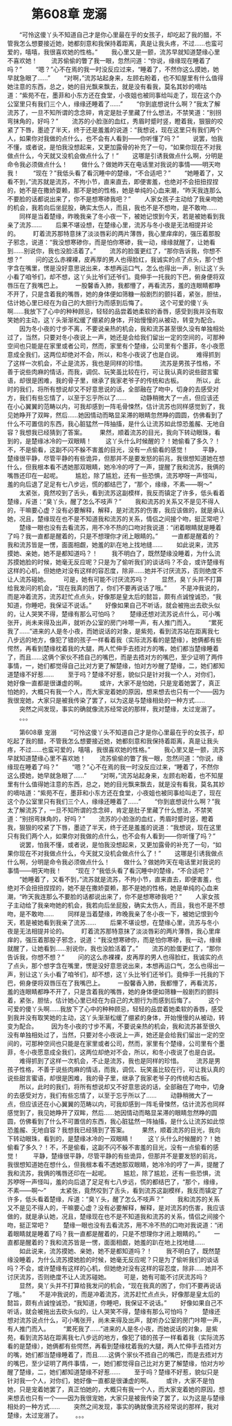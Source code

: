 # 　　第608章 宠溺
　　“可怜这傻丫头不知道自己才是你心里最在乎的女孩子，却吃起了我的醋，不管我怎么想要接近她，她都刻意和我保持着距离，真是让我头疼，不过……也蛮可爱的，嘻嘻，我很喜欢她的性格。”
　　我心里又是一颤，流苏早就知道楚缘心里不喜欢她！
　　流苏偷偷的瞥了我一眼，忽然问道：“你说，缘缘现在睡着了吗？”
　　“嗯？”心不在焉的我一时没反应过来，“睡着了，不然你这么摸她，她早就急眼了……”
　　“对啊，”流苏站起身来，左顾右盼着，也不知屋里有什么值得她注意的东西，总之，她的目光飘来飘去，就是没有看我，莫名其妙的嘀咕道：“紫苑不在，墨菲和小东方还在食堂，小夜姐也被同事给叫走了，现在这个办公室里只有我们三个人，缘缘还睡着了……”
　　“你到底想说什么啊？”我太了解流苏了，一旦不知所谓的念念碎，肯定是肚子里藏了什么想法，不禁笑道：“别拐弯抹角的，好吗？”
　　流苏的小脸涨的血红，秀眉时蹙时竖，瞪着我，狠狠的咬紧了下唇，墨迹了半天，终于还是羞羞的说道：“我想说，现在这里只有我们两个人，如果你对我做的点什么，也不会有人看到——你听懂了吗？”
　　说罢，怕我不懂，或者说，是怕我没想起来，又更加露骨的补充了一句，“如果你现在不对我做点什么，今天就又没机会做点什么了！”
　　这哪是引诱我做点什么啊，分明是命令我必须做点什么！
　　做什么？做她昨天在电话里对我说的事情——明天吻我！
　　“现在？”我低头看了看沉睡中的楚缘，“不合适吧？”
　　“她睡着了，又看不到，”流苏就是流苏，不拘小节，直来直去，即便害羞，也绝对不会扭扭捏捏的，她不是在撒娇耍赖，那不是她的性格，她是单纯的心血来潮，“昨天我连那么不要脸的话都说出来了，你不是想寒碜我吧？”
　　人家女孩子主动给了我亲吻她的机会，我若向后坐屁股，确实太伤人，而且，我也不是不想吻，是不敢吻……
　　同样是当着楚缘，昨晚我亲了冬小夜一下，被她记恨到今天，若是被她看到我亲了流苏……
　　后果不堪设想，在楚缘心里，流苏与冬小夜是无法相提并论的。
　　盯着流苏那特意抹了淡淡唇彩的两片薄唇，我心里痒痒的，强压着那股子邪念，说道：“我没想寒碜你，而是怕你寒碜，我一动，缘缘就醒了，让她看到……别说你，我也没脸活着了。”
　　流苏的脸蛋更红了，“那你告诉我，你想不想？”
　　问的这么赤裸裸，皮再厚的男人也得脸红，我诚实的点了点头，那个想字含在嘴里，愣是没好意思说出来，本想再运口气，怎么也得出一声，别让这丫头小看了咱爷们，却不想，这丫头比爷们还爷们。竟伸手一托我的下巴，俯身便将双唇压在了我嘴巴上。
　　一股馨香入肺，我都懵了，再看流苏，羞的连眼睛都睁不开了，只是含着我的嘴唇，她的身体便如筛糠一般剧烈的颤抖着，紧张，胆怯，估计她心里已经在为自己的大胆行为而感到后悔了。
　　这个可爱的傻丫头啊……我放下了心中的种种顾忌，轻轻的品尝着她柔软的香唇，感受到我并没有取笑她的主动，这丫头渐渐松缓了绷紧的身体，开始慢慢的从被动，转变为配合。
　　因为冬小夜的寸步不离，不要说亲热的机会，我和流苏甚至很久没有单独相处过了，当然，只要对冬小夜说上一声，她还是会给我们留出一定的空间的，可那种空间也只能是在家里或者公司，然而，家里有个楚缘，公司里有个墨菲，冬小夜愿意成全我们，这两位却绝对不会，所以，和冬小夜说了也是白说。
　　难得抓到了这样一次机会，不止是流苏，我也是同样的珍惜。
　　流苏是男孩子性格，不善于说些肉麻的情话，而我，调侃、玩笑虽比较在行，可让我认真的说些甜言蜜语，却很是困难，我的骨子里，继承了我家老爷子的传统和古板。
　　所以，此时的我们，将所有想说却又不好意思说的话，全部融在了吻中，切身的去感受对方，我们有些忘情了，以至于忘乎所以了……
　　动静稍微大了一点，但应该还在小心翼翼的范畴以内，可我却感到一阵毛骨悚然，估计流苏也同样感觉到了，我见她睁开了双眸，然后……她因情动而略显呆滞的眼睛忽然睁的圆圆，仿佛看到了什么不可置信的东西，我心脏猛然一阵抽搐，是什么让流苏如此惊恐羞赧、无地自容？我想我已经猜到了答案。
　　果然，顺着流苏的目光，我向下转动眼珠，看到的，是楚缘冰冷的一双眼睛！
　　这丫头什么时候醒的？！她偷看了多久？！不，不是偷看，这副不闪不躲不害羞的目光，没有一点偷看的感觉！
　　平静，楚缘很平静，尽管平静的有些诡异，但那并不是要发怒的前兆，我很想知道她在想什么，但我根本看不透她那双眼睛，她冷冷的哼了一声，提醒了我和流苏，我俩的嘴唇还印在一起呢。
　　尴尬，除了尴尬，还有一些恐惧，流苏咿呀一声怪叫，羞的向后退了足足有七八步远，慌的都结巴了，“那个，缘缘，不素——啊～”
　　太紧张，竟然咬到了舌头，看到流苏这副模样，我反而镇定了许多，低头看着楚缘，斥道：“臭丫头，醒了怎么不吱声？”
　　我和流苏的关系又不是见不得人的，干嘛要心虚？没有必要解释，解释，是对流苏的伤害，我应该做的，就是承认她，况且，楚缘现在也不是不知道我和流苏的关系，情侣之间接个吻，挺正常吧？
　　楚缘一眼也没有去看流苏，用不冷不热的口吻对我说道：“闭着眼睛就是睡着了吗？我一直都是醒着的，只是不想理你才闭上眼睛的。”
　　一直都是醒着的？我和流苏皆是一愣，面面相觑，她羞的趴在地上找地缝……
　　如此说来，流苏摸她、亲她，她不是都知道吗？！
　　我不明白了，既然楚缘没睡着，为什么流苏摸她脸的时候，她毫无反应呢？只是为了偷听我们的谈话吗？不会，或许楚缘有这样的心机，但她绝对没有这样的容忍度，除非……她并不讨厌流苏，否则绝度不让人流苏碰她。
　　可是，她有可能不讨厌流苏吗？
　　显然，臭丫头并不打算给我发问的机会，“现在我真的困了，你们不要再说话了哦。”
　　不是冲我说的，而是冲着流苏，流苏赶忙点点头，好像那是皇太后的懿旨，颇有点诚惶诚恐，“我知道，你睡吧，我保证不说话。”
　　好像如果自己不听话，就会被拖出去砍头似的，让人哭笑不得，楚缘有那么可怕吗？
　　楚缘还想对流苏说点什么，可小嘴张开，尚未来得及出声，就听办公室的房门咔嚓一声，有人推门而入。
　　“累死我了……”进来的人是冬小夜，而她说话的对象，是紫苑，看到流苏站在距离我七八步远的地方，像犯了错的孩子一样看着我（实际流苏看的是楚缘），她俩都有些愕然，再看到楚缘枕着我的大腿，两人忙伸手去捂对方的嘴，她们都当楚缘睡着了，而且……这俩个家伙不捂自己的嘴巴，而是去捂对方的嘴巴，至少证明了两件事情，一，她们都觉得自己比对方更了解楚缘，怕对方吵醒了楚缘，二，她们都知道楚缘不好惹……
　　至于吗？楚缘不好惹，貌似只是针对我一个人，对你们，她好像一直都是很谦虚的啊。
　　或许，大家不是怕她，只是宠着她罢了，真正怕她的，大概只有我一个人，而大家宠着她的原因，想来想去也只有一个——因为我很宠她，大家只是被我传染了罢了，以为这是与楚缘相处的一种方式……
　　突然之间发现，事实的确就像流苏经常说的那样，我对楚缘，太过宠溺了。
　　。。。

　　第608章 宠溺
　　“可怜这傻丫头不知道自己才是你心里最在乎的女孩子，却吃起了我的醋，不管我怎么想要接近她，她都刻意和我保持着距离，真是让我头疼，不过……也蛮可爱的，嘻嘻，我很喜欢她的性格。”
　　我心里又是一颤，流苏早就知道楚缘心里不喜欢她！
　　流苏偷偷的瞥了我一眼，忽然问道：“你说，缘缘现在睡着了吗？”
　　“嗯？”心不在焉的我一时没反应过来，“睡着了，不然你这么摸她，她早就急眼了……”
　　“对啊，”流苏站起身来，左顾右盼着，也不知屋里有什么值得她注意的东西，总之，她的目光飘来飘去，就是没有看我，莫名其妙的嘀咕道：“紫苑不在，墨菲和小东方还在食堂，小夜姐也被同事给叫走了，现在这个办公室里只有我们三个人，缘缘还睡着了……”
　　“你到底想说什么啊？”我太了解流苏了，一旦不知所谓的念念碎，肯定是肚子里藏了什么想法，不禁笑道：“别拐弯抹角的，好吗？”
　　流苏的小脸涨的血红，秀眉时蹙时竖，瞪着我，狠狠的咬紧了下唇，墨迹了半天，终于还是羞羞的说道：“我想说，现在这里只有我们两个人，如果你对我做的点什么，也不会有人看到——你听懂了吗？”
　　说罢，怕我不懂，或者说，是怕我没想起来，又更加露骨的补充了一句，“如果你现在不对我做点什么，今天就又没机会做点什么了！”
　　这哪是引诱我做点什么啊，分明是命令我必须做点什么！
　　做什么？做她昨天在电话里对我说的事情——明天吻我！
　　“现在？”我低头看了看沉睡中的楚缘，“不合适吧？”
　　“她睡着了，又看不到，”流苏就是流苏，不拘小节，直来直去，即便害羞，也绝对不会扭扭捏捏的，她不是在撒娇耍赖，那不是她的性格，她是单纯的心血来潮，“昨天我连那么不要脸的话都说出来了，你不是想寒碜我吧？”
　　人家女孩子主动给了我亲吻她的机会，我若向后坐屁股，确实太伤人，而且，我也不是不想吻，是不敢吻……
　　同样是当着楚缘，昨晚我亲了冬小夜一下，被她记恨到今天，若是被她看到我亲了流苏……
　　后果不堪设想，在楚缘心里，流苏与冬小夜是无法相提并论的。
　　盯着流苏那特意抹了淡淡唇彩的两片薄唇，我心里痒痒的，强压着那股子邪念，说道：“我没想寒碜你，而是怕你寒碜，我一动，缘缘就醒了，让她看到……别说你，我也没脸活着了。”
　　流苏的脸蛋更红了，“那你告诉我，你想不想？”
　　问的这么赤裸裸，皮再厚的男人也得脸红，我诚实的点了点头，那个想字含在嘴里，愣是没好意思说出来，本想再运口气，怎么也得出一声，别让这丫头小看了咱爷们，却不想，这丫头比爷们还爷们。竟伸手一托我的下巴，俯身便将双唇压在了我嘴巴上。
　　一股馨香入肺，我都懵了，再看流苏，羞的连眼睛都睁不开了，只是含着我的嘴唇，她的身体便如筛糠一般剧烈的颤抖着，紧张，胆怯，估计她心里已经在为自己的大胆行为而感到后悔了。
　　这个可爱的傻丫头啊……我放下了心中的种种顾忌，轻轻的品尝着她柔软的香唇，感受到我并没有取笑她的主动，这丫头渐渐松缓了绷紧的身体，开始慢慢的从被动，转变为配合。
　　因为冬小夜的寸步不离，不要说亲热的机会，我和流苏甚至很久没有单独相处过了，当然，只要对冬小夜说上一声，她还是会给我们留出一定的空间的，可那种空间也只能是在家里或者公司，然而，家里有个楚缘，公司里有个墨菲，冬小夜愿意成全我们，这两位却绝对不会，所以，和冬小夜说了也是白说。
　　难得抓到了这样一次机会，不止是流苏，我也是同样的珍惜。
　　流苏是男孩子性格，不善于说些肉麻的情话，而我，调侃、玩笑虽比较在行，可让我认真的说些甜言蜜语，却很是困难，我的骨子里，继承了我家老爷子的传统和古板。
　　所以，此时的我们，将所有想说却又不好意思说的话，全部融在了吻中，切身的去感受对方，我们有些忘情了，以至于忘乎所以了……
　　动静稍微大了一点，但应该还在小心翼翼的范畴以内，可我却感到一阵毛骨悚然，估计流苏也同样感觉到了，我见她睁开了双眸，然后……她因情动而略显呆滞的眼睛忽然睁的圆圆，仿佛看到了什么不可置信的东西，我心脏猛然一阵抽搐，是什么让流苏如此惊恐羞赧、无地自容？我想我已经猜到了答案。
　　果然，顺着流苏的目光，我向下转动眼珠，看到的，是楚缘冰冷的一双眼睛！
　　这丫头什么时候醒的？！她偷看了多久？！不，不是偷看，这副不闪不躲不害羞的目光，没有一点偷看的感觉！
　　平静，楚缘很平静，尽管平静的有些诡异，但那并不是要发怒的前兆，我很想知道她在想什么，但我根本看不透她那双眼睛，她冷冷的哼了一声，提醒了我和流苏，我俩的嘴唇还印在一起呢。
　　尴尬，除了尴尬，还有一些恐惧，流苏咿呀一声怪叫，羞的向后退了足足有七八步远，慌的都结巴了，“那个，缘缘，不素——啊～”
　　太紧张，竟然咬到了舌头，看到流苏这副模样，我反而镇定了许多，低头看着楚缘，斥道：“臭丫头，醒了怎么不吱声？”
　　我和流苏的关系又不是见不得人的，干嘛要心虚？没有必要解释，解释，是对流苏的伤害，我应该做的，就是承认她，况且，楚缘现在也不是不知道我和流苏的关系，情侣之间接个吻，挺正常吧？
　　楚缘一眼也没有去看流苏，用不冷不热的口吻对我说道：“闭着眼睛就是睡着了吗？我一直都是醒着的，只是不想理你才闭上眼睛的。”
　　一直都是醒着的？我和流苏皆是一愣，面面相觑，她羞的趴在地上找地缝……
　　如此说来，流苏摸她、亲她，她不是都知道吗？！
　　我不明白了，既然楚缘没睡着，为什么流苏摸她脸的时候，她毫无反应呢？只是为了偷听我们的谈话吗？不会，或许楚缘有这样的心机，但她绝对没有这样的容忍度，除非……她并不讨厌流苏，否则绝度不让人流苏碰她。
　　可是，她有可能不讨厌流苏吗？
　　显然，臭丫头并不打算给我发问的机会，“现在我真的困了，你们不要再说话了哦。”
　　不是冲我说的，而是冲着流苏，流苏赶忙点点头，好像那是皇太后的懿旨，颇有点诚惶诚恐，“我知道，你睡吧，我保证不说话。”
　　好像如果自己不听话，就会被拖出去砍头似的，让人哭笑不得，楚缘有那么可怕吗？
　　楚缘还想对流苏说点什么，可小嘴张开，尚未来得及出声，就听办公室的房门咔嚓一声，有人推门而入。
　　“累死我了……”进来的人是冬小夜，而她说话的对象，是紫苑，看到流苏站在距离我七八步远的地方，像犯了错的孩子一样看着我（实际流苏看的是楚缘），她俩都有些愕然，再看到楚缘枕着我的大腿，两人忙伸手去捂对方的嘴，她们都当楚缘睡着了，而且……这俩个家伙不捂自己的嘴巴，而是去捂对方的嘴巴，至少证明了两件事情，一，她们都觉得自己比对方更了解楚缘，怕对方吵醒了楚缘，二，她们都知道楚缘不好惹……
　　至于吗？楚缘不好惹，貌似只是针对我一个人，对你们，她好像一直都是很谦虚的啊。
　　或许，大家不是怕她，只是宠着她罢了，真正怕她的，大概只有我一个人，而大家宠着她的原因，想来想去也只有一个——因为我很宠她，大家只是被我传染了罢了，以为这是与楚缘相处的一种方式……
　　突然之间发现，事实的确就像流苏经常说的那样，我对楚缘，太过宠溺了。
　　。。。
